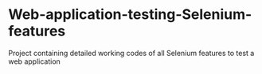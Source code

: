# Web-application-testing-Selenium-features
Project containing detailed working codes of all Selenium features to test a web application 
